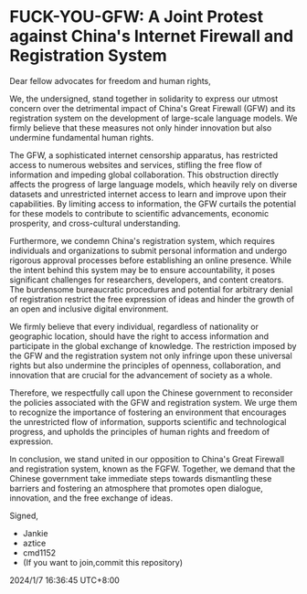 # FUCK-YOU-GFW: A Joint Protest against China's Internet Firewall and Registration System

Dear fellow advocates for freedom and human rights,

We, the undersigned, stand together in solidarity to express our utmost concern over the detrimental impact of China's Great Firewall (GFW) and its registration system on the development of large-scale language models.  We firmly believe that these measures not only hinder innovation but also undermine fundamental human rights.

The GFW, a sophisticated internet censorship apparatus, has restricted access to numerous websites and services, stifling the free flow of information and impeding global collaboration.  This obstruction directly affects the progress of large language models, which heavily rely on diverse datasets and unrestricted internet access to learn and improve upon their capabilities.  By limiting access to information, the GFW curtails the potential for these models to contribute to scientific advancements, economic prosperity, and cross-cultural understanding.

Furthermore, we condemn China's registration system, which requires individuals and organizations to submit personal information and undergo rigorous approval processes before establishing an online presence.  While the intent behind this system may be to ensure accountability, it poses significant challenges for researchers, developers, and content creators.  The burdensome bureaucratic procedures and potential for arbitrary denial of registration restrict the free expression of ideas and hinder the growth of an open and inclusive digital environment.

We firmly believe that every individual, regardless of nationality or geographic location, should have the right to access information and participate in the global exchange of knowledge.  The restriction imposed by the GFW and the registration system not only infringe upon these universal rights but also undermine the principles of openness, collaboration, and innovation that are crucial for the advancement of society as a whole.

Therefore, we respectfully call upon the Chinese government to reconsider the policies associated with the GFW and registration system.  We urge them to recognize the importance of fostering an environment that encourages the unrestricted flow of information, supports scientific and technological progress, and upholds the principles of human rights and freedom of expression.

In conclusion, we stand united in our opposition to China's Great Firewall and registration system, known as the FGFW.  Together, we demand that the Chinese government take immediate steps towards dismantling these barriers and fostering an atmosphere that promotes open dialogue, innovation, and the free exchange of ideas.

Signed,

- Jankie
- aztice
- cmd1152
- (If you want to join,commit this repository)

2024/1/7 16:36:45 UTC+8:00
